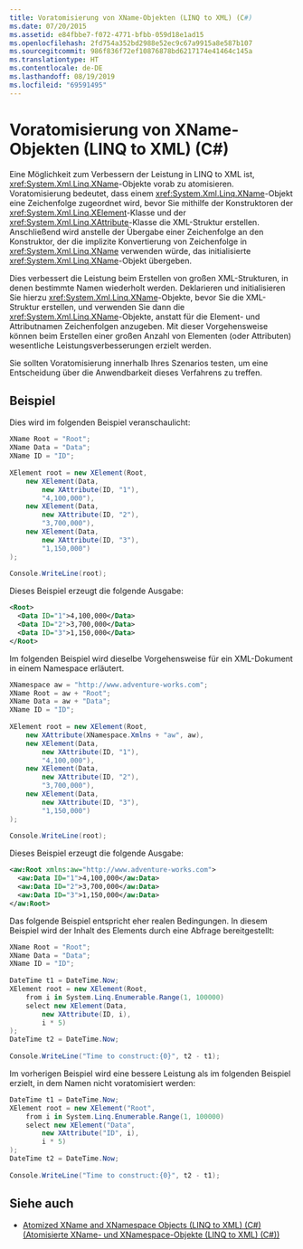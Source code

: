 ```yaml
---
title: Voratomisierung von XName-Objekten (LINQ to XML) (C#)
ms.date: 07/20/2015
ms.assetid: e84fbbe7-f072-4771-bfbb-059d18e1ad15
ms.openlocfilehash: 2fd754a352bd2988e52ec9c67a9915a8e587b107
ms.sourcegitcommit: 986f836f72ef10876878bd6217174e41464c145a
ms.translationtype: HT
ms.contentlocale: de-DE
ms.lasthandoff: 08/19/2019
ms.locfileid: "69591495"
---
```

# <a name="pre-atomization-of-xname-objects-linq-to-xml-c"></a>Voratomisierung von XName-Objekten (LINQ to XML) (C#)
Eine Möglichkeit zum Verbessern der Leistung in LINQ to XML ist, <xref:System.Xml.Linq.XName>-Objekte vorab zu atomisieren. Voratomisierung bedeutet, dass einem <xref:System.Xml.Linq.XName>-Objekt eine Zeichenfolge zugeordnet wird, bevor Sie mithilfe der Konstruktoren der <xref:System.Xml.Linq.XElement>-Klasse und der <xref:System.Xml.Linq.XAttribute>-Klasse die XML-Struktur erstellen. Anschließend wird anstelle der Übergabe einer Zeichenfolge an den Konstruktor, der die implizite Konvertierung von Zeichenfolge in <xref:System.Xml.Linq.XName> verwenden würde, das initialisierte <xref:System.Xml.Linq.XName>-Objekt übergeben.  
  
 Dies verbessert die Leistung beim Erstellen von großen XML-Strukturen, in denen bestimmte Namen wiederholt werden. Deklarieren und initialisieren Sie hierzu <xref:System.Xml.Linq.XName>-Objekte, bevor Sie die XML-Struktur erstellen, und verwenden Sie dann die <xref:System.Xml.Linq.XName>-Objekte, anstatt für die Element- und Attributnamen Zeichenfolgen anzugeben. Mit dieser Vorgehensweise können beim Erstellen einer großen Anzahl von Elementen (oder Attributen) wesentliche Leistungsverbesserungen erzielt werden.  
  
 Sie sollten Voratomisierung innerhalb Ihres Szenarios testen, um eine Entscheidung über die Anwendbarkeit dieses Verfahrens zu treffen.  
  
## <a name="example"></a>Beispiel  
 Dies wird im folgenden Beispiel veranschaulicht:  
  
```csharp  
XName Root = "Root";  
XName Data = "Data";  
XName ID = "ID";  
  
XElement root = new XElement(Root,  
    new XElement(Data,  
        new XAttribute(ID, "1"),  
        "4,100,000"),  
    new XElement(Data,  
        new XAttribute(ID, "2"),  
        "3,700,000"),  
    new XElement(Data,  
        new XAttribute(ID, "3"),  
        "1,150,000")  
);  
  
Console.WriteLine(root);  
```  
  
 Dieses Beispiel erzeugt die folgende Ausgabe:  
  
```xml  
<Root>  
  <Data ID="1">4,100,000</Data>  
  <Data ID="2">3,700,000</Data>  
  <Data ID="3">1,150,000</Data>  
</Root>  
```  
  
 Im folgenden Beispiel wird dieselbe Vorgehensweise für ein XML-Dokument in einem Namespace erläutert.  
  
```csharp  
XNamespace aw = "http://www.adventure-works.com";  
XName Root = aw + "Root";  
XName Data = aw + "Data";  
XName ID = "ID";  
  
XElement root = new XElement(Root,  
    new XAttribute(XNamespace.Xmlns + "aw", aw),  
    new XElement(Data,  
        new XAttribute(ID, "1"),  
        "4,100,000"),  
    new XElement(Data,  
        new XAttribute(ID, "2"),  
        "3,700,000"),  
    new XElement(Data,  
        new XAttribute(ID, "3"),  
        "1,150,000")  
);  
  
Console.WriteLine(root);  
```  
  
 Dieses Beispiel erzeugt die folgende Ausgabe:  
  
```xml  
<aw:Root xmlns:aw="http://www.adventure-works.com">  
  <aw:Data ID="1">4,100,000</aw:Data>  
  <aw:Data ID="2">3,700,000</aw:Data>  
  <aw:Data ID="3">1,150,000</aw:Data>  
</aw:Root>  
```  
  
 Das folgende Beispiel entspricht eher realen Bedingungen. In diesem Beispiel wird der Inhalt des Elements durch eine Abfrage bereitgestellt:  
  
```csharp  
XName Root = "Root";  
XName Data = "Data";  
XName ID = "ID";  
  
DateTime t1 = DateTime.Now;  
XElement root = new XElement(Root,  
    from i in System.Linq.Enumerable.Range(1, 100000)  
    select new XElement(Data,  
        new XAttribute(ID, i),  
        i * 5)  
);  
DateTime t2 = DateTime.Now;  
  
Console.WriteLine("Time to construct:{0}", t2 - t1);  
```  
  
 Im vorherigen Beispiel wird eine bessere Leistung als im folgenden Beispiel erzielt, in dem Namen nicht voratomisiert werden:  
  
```csharp  
DateTime t1 = DateTime.Now;  
XElement root = new XElement("Root",  
    from i in System.Linq.Enumerable.Range(1, 100000)  
    select new XElement("Data",  
        new XAttribute("ID", i),  
        i * 5)  
);  
DateTime t2 = DateTime.Now;  
  
Console.WriteLine("Time to construct:{0}", t2 - t1);  
```  
  
## <a name="see-also"></a>Siehe auch

- [Atomized XName and XNamespace Objects (LINQ to XML) (C#) (Atomisierte XName- und XNamespace-Objekte (LINQ to XML) (C#))](./atomized-xname-and-xnamespace-objects-linq-to-xml.md)
